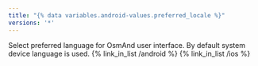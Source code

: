 ```yaml
---
title: "{% data variables.android-values.preferred_locale %}"
versions: '*'
---
```

Select preferred language for OsmAnd user interface. By default system device language is used.
{% link_in_list /android %}
{% link_in_list /ios %}
